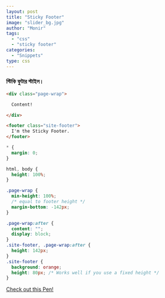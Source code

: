 ```yaml
---
layout: post
title: "Sticky Footer"
image: "slider_bg.jpg"
author: "Monir"
tags:
  - "css"
  - "sticky footer"
categories:
  - "Snippets"
type: css  
---
```


### স্টিকি ফুটার স্টাইল।

```html
<div class="page-wrap">

  Content!

</div>

<footer class="site-footer">
  I'm the Sticky Footer.
</footer>
```

```css
* {
  margin: 0;
}

html, body {
  height: 100%;
}

.page-wrap {
  min-height: 100%;
  /* equal to footer height */
  margin-bottom: -142px;
}

.page-wrap:after {
  content: "";
  display: block;
}
.site-footer, .page-wrap:after {
  height: 142px;
}
.site-footer {
  background: orange;
  height: 80px; /* Works well if you use a fixed height */
}
```

[Check out this Pen!](http://codepen.io/chriscoyier/pen/uwJjr)
